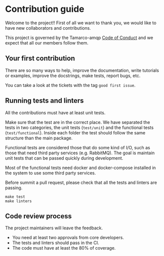 # Contribution guide
Welcome to the project!! First of all we want to thank you, we would like to have new collaborators and contributions.

This project is governed by the Tamarco-amqp
[Code of Conduct](https://github.com/system73/tamarco-amqp/blob/master/CODE_OF_CONDUCT.md) and we expect that all our 
members follow them.

## Your first contribution

There are so many ways to help, improve the documentation, write tutorials or examples, improve the docstrings, make 
tests, report bugs, etc.

You can take a look at the tickets with the tag `good first issue`.

## Running tests and linters

All the contributions must have at least unit tests. 

Make sure that the test are in the correct place. We have separated the tests in two categories, the unit tests 
(`test/unit`) and the functional tests (`test/functional`). Inside each folder the test should follow the same structure
than the main package. 

Functional tests are considered those that do some kind of I/O, such as those that need third party services (e.g. 
RabbitMQ). The goal is maintain unit tests that can be passed quickly during development.

Most of the functional tests need docker and docker-compose installed in the system to use some third party services.

Before summit a pull request, please check that all the tests and linters are passing.

```
make test
make linters
```

## Code review process

The project maintainers will leave the feedback.

* You need at least two approvals from core developers.
* The tests and linters should pass in the CI.
* The code must have at least the 80% of coverage.
